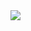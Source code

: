 

<!--
**alyfer-pedroso/alyfer-pedroso** is a ✨ _special_ ✨ repository because its `README.md` (this file) appears on your GitHub profile.

Here are some ideas to get you started:

- 🔭 I’m currently working on ...
- 🌱 I’m currently learning ...
- 👯 I’m looking to collaborate on ...
- 🤔 I’m looking for help with ...
- 💬 Ask me about ...
- 📫 How to reach me: ...
- 😄 Pronouns: ...
- ⚡ Fun fact: ...
-->

<div><img src="https://www.google.com/url?sa=i&url=https%3A%2F%2Fthirstymag.com%2Fgames-being-worked-on-Pixel-art-games-Pixel-art-characters-3382348.html&psig=AOvVaw14n7BRyVJPCxx7oVSnHe5A&ust=1716407920821000&source=images&cd=vfe&opi=89978449&ved=0CBEQjRxqFwoTCJDM0fTDn4YDFQAAAAAdAAAAABAw" /></div>
